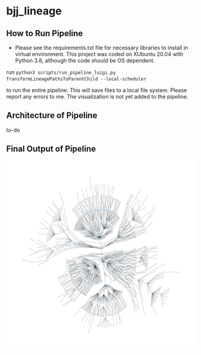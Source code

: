 # bjj_lineage

## How to Run Pipeline

- Please see the requirements.txt file for necessary libraries to install in virtual environment. This project was coded on XUbuntu 20.04 with Python 3.8, although the code should be OS dependent.

run `python3 scripts/run_pipeline_luigi.py TransformLineagePathsToParentChild --local-scheduler`

to run the entire pipeline. This will save files to a local file system. Please report any errors to me. The visualization is not yet added to the pipeline.

## Architecture of Pipeline

to-do

## Final Output of Pipeline
![](hierarchy_kk.png)
